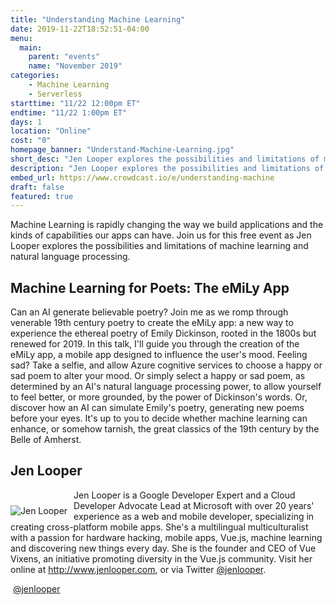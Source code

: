 ```yaml
---
title: "Understanding Machine Learning"
date: 2019-11-22T18:52:51-04:00
menu:
  main:
    parent: "events"
    name: "November 2019"
categories:
    - Machine Learning
    - Serverless
starttime: "11/22 12:00pm ET"
endtime: "11/22 1:00pm ET"
days: 1
location: "Online"
cost: "0"
homepage_banner: "Understand-Machine-Learning.jpg"
short_desc: "Jen Looper explores the possibilities and limitations of machine learning and natural language processing."
description: "Jen Looper explores the possibilities and limitations of machine learning and natural language processing while building a fun application to write poetry powered by Azure."
embed_url: https://www.crowdcast.io/e/understanding-machine
draft: false
featured: true
---
```


Machine Learning is rapidly changing the way we build applications and the kinds of capabilities our apps can have. Join us for this free event as Jen Looper explores the possibilities and limitations of machine learning and natural language processing.

## Machine Learning for Poets: The eMiLy App

Can an AI generate believable poetry? Join me as we romp through venerable 19th century poetry to create the eMiLy app: a new way to experience the ethereal poetry of Emily Dickinson, rooted in the 1800s but renewed for 2019. In this talk, I'll guide you through the creation of the eMiLy app, a mobile app designed to influence the user's mood. Feeling sad? Take a selfie, and allow Azure cognitive services to choose a happy or sad poem to alter your mood. Or simply select a happy or sad poem, as determined by an AI's natural language processing power, to allow yourself to feel better, or more grounded, by the power of Dickinson's words. Or, discover how an AI can simulate Emily's poetry, generating new poems before your eyes. It's up to you to decide whether machine learning can enhance, or somehow tarnish, the great classics of the 19th century by the Belle of Amherst.

## Jen Looper

<img src="/img/speakers/jenlooper.jpg" style="float:left;margin-right: 10px;margin-top: 25px;" alt="Jen Looper">

Jen Looper is a Google Developer Expert and a Cloud Developer Advocate Lead at Microsoft with over 20 years' experience as a web and mobile developer, specializing in creating cross-platform mobile apps. She's a multilingual multiculturalist with a passion for hardware hacking, mobile apps, Vue.js, machine learning and discovering new things every day. She is the founder and CEO of Vue Vixens, an initiative promoting diversity in the Vue.js community. Visit her online at http://www.jenlooper.com, or via Twitter [@jenlooper](https://twitter.com/jenlooper).

<a class="social social-twitter" href="https://twitter.com/jenlooper" target="_blank" aria-label="twitter" style="float:left;">
  <i class="ui-twitter"></i>
</a>

&nbsp;[@jenlooper](https://twitter.com/jenlooper)